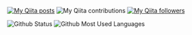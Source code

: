 
[![My Qiita posts](https://qiita-badge.apiapi.app/s/alice1017/posts.svg)](http://qiita.com/alice1017)
![My Qiita contributions](https://qiita-badge.apiapi.app/s/alice1017/contributions.svg)
[![My Qiita followers](https://qiita-badge.apiapi.app/s/alice1017/followers.svg)](http://qiita.com/alice1017)

![Github Status](https://github-readme-stats.vercel.app/api?username=alice1017&count_private=true&show_icons=true&theme=ayu-mirage)
![Github Most Used Languages](https://github-readme-stats.vercel.app/api/top-langs/?username=alice1017&layout=compact&theme=ayu-mirage)

